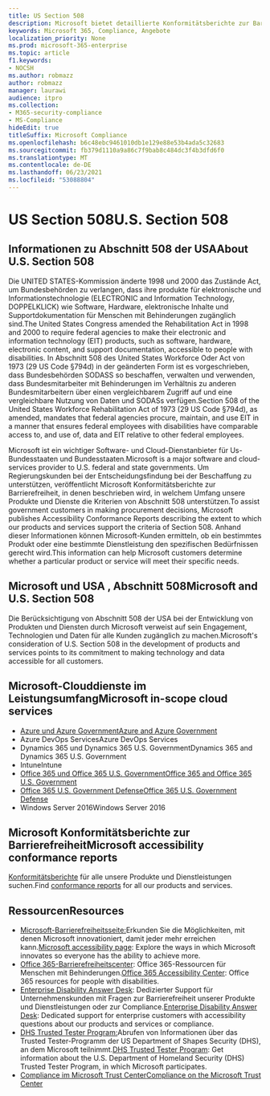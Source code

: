 ```yaml
---
title: US Section 508
description: Microsoft bietet detaillierte Konformitätsberichte zur Barrierefreiheit für viele seiner Clouddienste, die die Barrierefreiheitsfunktionen dieser Dienste beschreiben.
keywords: Microsoft 365, Compliance, Angebote
localization_priority: None
ms.prod: microsoft-365-enterprise
ms.topic: article
f1.keywords:
- NOCSH
ms.author: robmazz
author: robmazz
manager: laurawi
audience: itpro
ms.collection:
- M365-security-compliance
- MS-Compliance
hideEdit: true
titleSuffix: Microsoft Compliance
ms.openlocfilehash: b6c48ebc9461010db1e129e88e53b4ada5c32683
ms.sourcegitcommit: fb379d1110a9a86c7f9bab8c484dc3f4b3dfd6f0
ms.translationtype: MT
ms.contentlocale: de-DE
ms.lasthandoff: 06/23/2021
ms.locfileid: "53088804"
---
```

# <a name="us-section-508"></a><span data-ttu-id="67076-104">US Section 508</span><span class="sxs-lookup"><span data-stu-id="67076-104">U.S. Section 508</span></span>

## <a name="about-us-section-508"></a><span data-ttu-id="67076-105">Informationen zu Abschnitt 508 der USA</span><span class="sxs-lookup"><span data-stu-id="67076-105">About U.S. Section 508</span></span>

<span data-ttu-id="67076-106">Die UNITED STATES-Kommission änderte 1998 und 2000 das Zustände Act, um Bundesbehörden zu verlangen, dass ihre produkte für elektronische und Informationstechnologie (ELECTRONIC and Information Technology, DOPPELKLICK) wie Software, Hardware, elektronische Inhalte und Supportdokumentation für Menschen mit Behinderungen zugänglich sind.</span><span class="sxs-lookup"><span data-stu-id="67076-106">The United States Congress amended the Rehabilitation Act in 1998 and 2000 to require federal agencies to make their electronic and information technology (EIT) products, such as software, hardware, electronic content, and support documentation, accessible to people with disabilities.</span></span> <span data-ttu-id="67076-107">In Abschnitt 508 des United States Workforce Oder Act von 1973 (29 US Code §794d) in der geänderten Form ist es vorgeschrieben, dass Bundesbehörden SODASS so beschaffen, verwalten und verwenden, dass Bundesmitarbeiter mit Behinderungen im Verhältnis zu anderen Bundesmitarbeitern über einen vergleichbarem Zugriff auf und eine vergleichbare Nutzung von Daten und SODASs verfügen.</span><span class="sxs-lookup"><span data-stu-id="67076-107">Section 508 of the United States Workforce Rehabilitation Act of 1973 (29 US Code §794d), as amended, mandates that federal agencies procure, maintain, and use EIT in a manner that ensures federal employees with disabilities have comparable access to, and use of, data and EIT relative to other federal employees.</span></span>

<span data-ttu-id="67076-108">Microsoft ist ein wichtiger Software- und Cloud-Dienstanbieter für Us-Bundesstaaten und Bundesstaaten.</span><span class="sxs-lookup"><span data-stu-id="67076-108">Microsoft is a major software and cloud-services provider to U.S. federal and state governments.</span></span>  <span data-ttu-id="67076-109">Um Regierungskunden bei der Entscheidungsfindung bei der Beschaffung zu unterstützen, veröffentlicht Microsoft Konformitätsberichte zur Barrierefreiheit, in denen beschrieben wird, in welchem Umfang unsere Produkte und Dienste die Kriterien von Abschnitt 508 unterstützen.</span><span class="sxs-lookup"><span data-stu-id="67076-109">To assist government customers in making procurement decisions, Microsoft publishes Accessibility Conformance Reports describing the extent to which our products and services support the criteria of Section 508.</span></span>  <span data-ttu-id="67076-110">Anhand dieser Informationen können Microsoft-Kunden ermitteln, ob ein bestimmtes Produkt oder eine bestimmte Dienstleistung den spezifischen Bedürfnissen gerecht wird.</span><span class="sxs-lookup"><span data-stu-id="67076-110">This information can help Microsoft customers determine whether a particular product or service will meet their specific needs.</span></span>

## <a name="microsoft-and-us-section-508"></a><span data-ttu-id="67076-111">Microsoft und USA , Abschnitt 508</span><span class="sxs-lookup"><span data-stu-id="67076-111">Microsoft and U.S. Section 508</span></span>

<span data-ttu-id="67076-112">Die Berücksichtigung von Abschnitt 508 der USA bei der Entwicklung von Produkten und Diensten durch Microsoft verweist auf sein Engagement, Technologien und Daten für alle Kunden zugänglich zu machen.</span><span class="sxs-lookup"><span data-stu-id="67076-112">Microsoft's consideration of U.S. Section 508 in the development of products and services points to its commitment to making technology and data accessible for all customers.</span></span>

## <a name="microsoft-in-scope-cloud-services"></a><span data-ttu-id="67076-113">Microsoft-Clouddienste im Leistungsumfang</span><span class="sxs-lookup"><span data-stu-id="67076-113">Microsoft in-scope cloud services</span></span>

- [<span data-ttu-id="67076-114">Azure und Azure Government</span><span class="sxs-lookup"><span data-stu-id="67076-114">Azure and Azure Government</span></span>](https://go.microsoft.com/fwlink/p/?linkid=2051569)
- <span data-ttu-id="67076-115">Azure DevOps Services</span><span class="sxs-lookup"><span data-stu-id="67076-115">Azure DevOps Services</span></span>
- <span data-ttu-id="67076-116">Dynamics 365 und Dynamics 365 U.S. Government</span><span class="sxs-lookup"><span data-stu-id="67076-116">Dynamics 365 and Dynamics 365 U.S. Government</span></span>
- <span data-ttu-id="67076-117">Intune</span><span class="sxs-lookup"><span data-stu-id="67076-117">Intune</span></span>
- [<span data-ttu-id="67076-118">Office 365 und Office 365 U.S. Government</span><span class="sxs-lookup"><span data-stu-id="67076-118">Office 365 and Office 365 U.S. Government</span></span>](https://go.microsoft.com/fwlink/p/?LinkID=2077751)
- [<span data-ttu-id="67076-119">Office 365 U.S. Government Defense</span><span class="sxs-lookup"><span data-stu-id="67076-119">Office 365 U.S. Government Defense</span></span>](https://go.microsoft.com/fwlink/p/?LinkID=2077751)
- <span data-ttu-id="67076-120">Windows Server 2016</span><span class="sxs-lookup"><span data-stu-id="67076-120">Windows Server 2016</span></span>

## <a name="microsoft-accessibility-conformance-reports"></a><span data-ttu-id="67076-121">Microsoft Konformitätsberichte zur Barrierefreiheit</span><span class="sxs-lookup"><span data-stu-id="67076-121">Microsoft accessibility conformance reports</span></span>

<span data-ttu-id="67076-122">[Konformitätsberichte](https://cloudblogs.microsoft.com/industry-blog/government/2018/09/11/accessibility-conformance-reports/) für alle unsere Produkte und Dienstleistungen suchen.</span><span class="sxs-lookup"><span data-stu-id="67076-122">Find [conformance reports](https://cloudblogs.microsoft.com/industry-blog/government/2018/09/11/accessibility-conformance-reports/) for all our products and services.</span></span>

## <a name="resources"></a><span data-ttu-id="67076-123">Ressourcen</span><span class="sxs-lookup"><span data-stu-id="67076-123">Resources</span></span>

- <span data-ttu-id="67076-124">[Microsoft-Barrierefreiheitsseite:](https://go.microsoft.com/fwlink/p/?linkid=2051579)Erkunden Sie die Möglichkeiten, mit denen Microsoft innovationiert, damit jeder mehr erreichen kann.</span><span class="sxs-lookup"><span data-stu-id="67076-124">[Microsoft accessibility page](https://go.microsoft.com/fwlink/p/?linkid=2051579): Explore the ways in which Microsoft innovates so everyone has the ability to achieve more.</span></span>
- <span data-ttu-id="67076-125">[Office 365-Barrierefreiheitscenter](https://go.microsoft.com/fwlink/p/?linkid=2051801): Office 365-Ressourcen für Menschen mit Behinderungen.</span><span class="sxs-lookup"><span data-stu-id="67076-125">[Office 365 Accessibility Center](https://go.microsoft.com/fwlink/p/?linkid=2051801): Office 365 resources for people with disabilities.</span></span>
- <span data-ttu-id="67076-126">[Enterprise Disability Answer Desk](https://go.microsoft.com/fwlink/p/?linkid=2050890): Dedizierter Support für Unternehmenskunden mit Fragen zur Barrierefreiheit unserer Produkte und Dienstleistungen oder zur Compliance.</span><span class="sxs-lookup"><span data-stu-id="67076-126">[Enterprise Disability Answer Desk](https://go.microsoft.com/fwlink/p/?linkid=2050890): Dedicated support for enterprise customers with accessibility questions about our products and services or compliance.</span></span>
- <span data-ttu-id="67076-127">[DHS Trusted Tester Program:](https://go.microsoft.com/fwlink/?linkid=2052171)Abrufen von Informationen über das Trusted Tester-Programm der US Department of Shapes Security (DHS), an dem Microsoft teilnimmt.</span><span class="sxs-lookup"><span data-stu-id="67076-127">[DHS Trusted Tester Program](https://go.microsoft.com/fwlink/?linkid=2052171): Get information about the U.S. Department of Homeland Security (DHS) Trusted Tester Program, in which Microsoft participates.</span></span>
- [<span data-ttu-id="67076-128">Compliance im Microsoft Trust Center</span><span class="sxs-lookup"><span data-stu-id="67076-128">Compliance on the Microsoft Trust Center</span></span>](https://www.microsoft.com/trust-center/compliance/compliance-overview)
